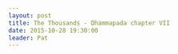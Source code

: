 ```yaml
---
layout: post
title: The Thousands - Dhammapada chapter VII
date: 2015-10-28 19:30:00
leader: Pat
---
```

